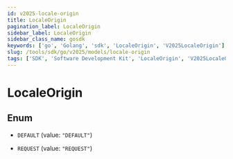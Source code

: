 ```yaml
---
id: v2025-locale-origin
title: LocaleOrigin
pagination_label: LocaleOrigin
sidebar_label: LocaleOrigin
sidebar_class_name: gosdk
keywords: ['go', 'Golang', 'sdk', 'LocaleOrigin', 'V2025LocaleOrigin'] 
slug: /tools/sdk/go/v2025/models/locale-origin
tags: ['SDK', 'Software Development Kit', 'LocaleOrigin', 'V2025LocaleOrigin']
---
```


# LocaleOrigin

## Enum


* `DEFAULT` (value: `"DEFAULT"`)

* `REQUEST` (value: `"REQUEST"`)


